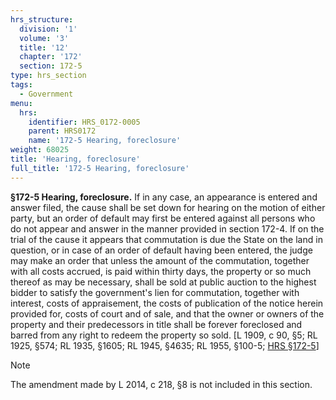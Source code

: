 ```yaml
---
hrs_structure:
  division: '1'
  volume: '3'
  title: '12'
  chapter: '172'
  section: 172-5
type: hrs_section
tags:
  - Government
menu:
  hrs:
    identifier: HRS_0172-0005
    parent: HRS0172
    name: '172-5 Hearing, foreclosure'
weight: 68025
title: 'Hearing, foreclosure'
full_title: '172-5 Hearing, foreclosure'
---
```

**§172-5 Hearing, foreclosure.** If in any case, an appearance is entered and answer filed, the cause shall be set down for hearing on the motion of either party, but an order of default may first be entered against all persons who do not appear and answer in the manner provided in section 172-4\. If on the trial of the cause it appears that commutation is due the State on the land in question, or in case of an order of default having been entered, the judge may make an order that unless the amount of the commutation, together with all costs accrued, is paid within thirty days, the property or so much thereof as may be necessary, shall be sold at public auction to the highest bidder to satisfy the government's lien for commutation, together with interest, costs of appraisement, the costs of publication of the notice herein provided for, costs of court and of sale, and that the owner or owners of the property and their predecessors in title shall be forever foreclosed and barred from any right to redeem the property so sold. [L 1909, c 90, §5; RL 1925, §574; RL 1935, §1605; RL 1945, §4635; RL 1955, §100-5; [HRS §172-5](/title-12/chapter-172/section-172-5/)]

Note

The amendment made by L 2014, c 218, §8 is not included in this section.